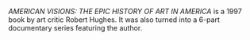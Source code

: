 _AMERICAN VISIONS: THE EPIC HISTORY OF ART IN AMERICA_ is a 1997 book by art critic Robert Hughes. It was also turned into a 6-part documentary series featuring the author.
